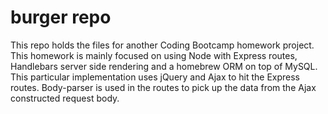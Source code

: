 # burger repo

This repo holds the files for another Coding Bootcamp homework project. This homework is mainly focused on using Node with Express routes, Handlebars server side rendering and a homebrew ORM on top of MySQL. This particular implementation uses jQuery and Ajax to hit the Express routes. Body-parser is used in the routes to pick up the data from the Ajax constructed request body.